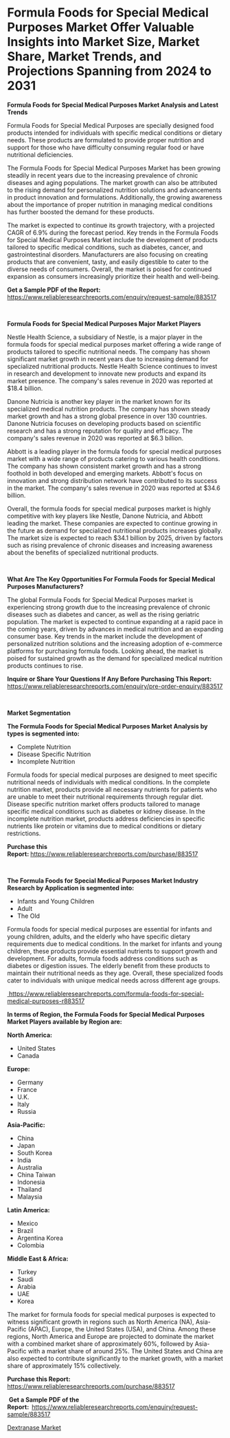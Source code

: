 <p><h1>Formula Foods for Special Medical Purposes Market Offer Valuable Insights into Market Size, Market Share, Market Trends, and Projections Spanning from 2024 to 2031</h1></p><p><strong>Formula Foods for Special Medical Purposes Market Analysis and Latest Trends</strong></p>
<p><p>Formula Foods for Special Medical Purposes are specially designed food products intended for individuals with specific medical conditions or dietary needs. These products are formulated to provide proper nutrition and support for those who have difficulty consuming regular food or have nutritional deficiencies.</p><p>The Formula Foods for Special Medical Purposes Market has been growing steadily in recent years due to the increasing prevalence of chronic diseases and aging populations. The market growth can also be attributed to the rising demand for personalized nutrition solutions and advancements in product innovation and formulations. Additionally, the growing awareness about the importance of proper nutrition in managing medical conditions has further boosted the demand for these products.</p><p>The market is expected to continue its growth trajectory, with a projected CAGR of 6.9% during the forecast period. Key trends in the Formula Foods for Special Medical Purposes Market include the development of products tailored to specific medical conditions, such as diabetes, cancer, and gastrointestinal disorders. Manufacturers are also focusing on creating products that are convenient, tasty, and easily digestible to cater to the diverse needs of consumers. Overall, the market is poised for continued expansion as consumers increasingly prioritize their health and well-being.</p></p>
<p><strong>Get a Sample PDF of the Report:&nbsp;</strong> <a href="https://www.reliableresearchreports.com/enquiry/request-sample/883517">https://www.reliableresearchreports.com/enquiry/request-sample/883517</a></p>
<p>&nbsp;</p>
<p><strong>Formula Foods for Special Medical Purposes Major Market Players</strong></p>
<p><p>Nestle Health Science, a subsidiary of Nestle, is a major player in the formula foods for special medical purposes market offering a wide range of products tailored to specific nutritional needs. The company has shown significant market growth in recent years due to increasing demand for specialized nutritional products. Nestle Health Science continues to invest in research and development to innovate new products and expand its market presence. The company's sales revenue in 2020 was reported at $18.4 billion.</p><p>Danone Nutricia is another key player in the market known for its specialized medical nutrition products. The company has shown steady market growth and has a strong global presence in over 130 countries. Danone Nutricia focuses on developing products based on scientific research and has a strong reputation for quality and efficacy. The company's sales revenue in 2020 was reported at $6.3 billion.</p><p>Abbott is a leading player in the formula foods for special medical purposes market with a wide range of products catering to various health conditions. The company has shown consistent market growth and has a strong foothold in both developed and emerging markets. Abbott's focus on innovation and strong distribution network have contributed to its success in the market. The company's sales revenue in 2020 was reported at $34.6 billion.</p><p>Overall, the formula foods for special medical purposes market is highly competitive with key players like Nestle, Danone Nutricia, and Abbott leading the market. These companies are expected to continue growing in the future as demand for specialized nutritional products increases globally. The market size is expected to reach $34.1 billion by 2025, driven by factors such as rising prevalence of chronic diseases and increasing awareness about the benefits of specialized nutritional products.</p></p>
<p>&nbsp;</p>
<p><strong>What Are The Key Opportunities For Formula Foods for Special Medical Purposes Manufacturers?</strong></p>
<p><p>The global Formula Foods for Special Medical Purposes market is experiencing strong growth due to the increasing prevalence of chronic diseases such as diabetes and cancer, as well as the rising geriatric population. The market is expected to continue expanding at a rapid pace in the coming years, driven by advances in medical nutrition and an expanding consumer base. Key trends in the market include the development of personalized nutrition solutions and the increasing adoption of e-commerce platforms for purchasing formula foods. Looking ahead, the market is poised for sustained growth as the demand for specialized medical nutrition products continues to rise.</p></p>
<p><strong>Inquire or Share Your Questions If Any Before Purchasing This Report:</strong> <a href="https://www.reliableresearchreports.com/enquiry/pre-order-enquiry/883517">https://www.reliableresearchreports.com/enquiry/pre-order-enquiry/883517</a></p>
<p>&nbsp;</p>
<p><strong>Market Segmentation</strong></p>
<p><strong>The Formula Foods for Special Medical Purposes Market Analysis by types is segmented into:</strong></p>
<p><ul><li>Complete Nutrition</li><li>Disease Specific Nutrition</li><li>Incomplete Nutrition</li></ul></p>
<p><p>Formula foods for special medical purposes are designed to meet specific nutritional needs of individuals with medical conditions. In the complete nutrition market, products provide all necessary nutrients for patients who are unable to meet their nutritional requirements through regular diet. Disease specific nutrition market offers products tailored to manage specific medical conditions such as diabetes or kidney disease. In the incomplete nutrition market, products address deficiencies in specific nutrients like protein or vitamins due to medical conditions or dietary restrictions.</p></p>
<p><strong>Purchase this Report:&nbsp;</strong><a href="https://www.reliableresearchreports.com/purchase/883517">https://www.reliableresearchreports.com/purchase/883517</a></p>
<p>&nbsp;</p>
<p><strong>The Formula Foods for Special Medical Purposes Market Industry Research by Application is segmented into:</strong></p>
<p><ul><li>Infants and Young Children</li><li>Adult</li><li>The Old</li></ul></p>
<p><p>Formula foods for special medical purposes are essential for infants and young children, adults, and the elderly who have specific dietary requirements due to medical conditions. In the market for infants and young children, these products provide essential nutrients to support growth and development. For adults, formula foods address conditions such as diabetes or digestion issues. The elderly benefit from these products to maintain their nutritional needs as they age. Overall, these specialized foods cater to individuals with unique medical needs across different age groups.</p></p>
<p><a href="https://www.reliableresearchreports.com/formula-foods-for-special-medical-purposes-r883517">&nbsp;https://www.reliableresearchreports.com/formula-foods-for-special-medical-purposes-r883517</a></p>
<p><strong>In terms of Region, the Formula Foods for Special Medical Purposes Market Players available by Region are:</strong></p>
<p>
    <p> <strong> North America: </strong>
        <ul>
            <li>United States</li>
            <li>Canada</li>
        </ul>
        </p> 
    <p> <strong> Europe: </strong>
        <ul>
            <li>Germany</li>
            <li>France</li>
            <li>U.K.</li>
            <li>Italy</li>
            <li>Russia</li>
        </ul>
        </p> 
    <p> <strong> Asia-Pacific: </strong>
        <ul>
            <li>China</li>
            <li>Japan</li>
            <li>South Korea</li>
            <li>India</li>
            <li>Australia</li>
            <li>China Taiwan</li>
            <li>Indonesia</li>
            <li>Thailand</li>
            <li>Malaysia</li>
        </ul>
        </p> 
    <p> <strong> Latin America: </strong>
        <ul>
            <li>Mexico</li>
            <li>Brazil</li>
            <li>Argentina Korea</li>
            <li>Colombia</li>
        </ul>
        </p> 
    <p> <strong> Middle East & Africa: </strong>
        <ul>
            <li>Turkey</li>
            <li>Saudi</li>
            <li>Arabia</li>
            <li>UAE</li>
            <li>Korea</li>
        </ul>
    </p>
    </p>
<p><p>The market for formula foods for special medical purposes is expected to witness significant growth in regions such as North America (NA), Asia-Pacific (APAC), Europe, the United States (USA), and China. Among these regions, North America and Europe are projected to dominate the market with a combined market share of approximately 60%, followed by Asia-Pacific with a market share of around 25%. The United States and China are also expected to contribute significantly to the market growth, with a market share of approximately 15% collectively.</p></p>
<p><strong>Purchase this Report: </strong><a href="https://www.reliableresearchreports.com/purchase/883517">https://www.reliableresearchreports.com/purchase/883517</a></p>
<p>&nbsp;<strong>Get a Sample PDF of the Report:&nbsp;&nbsp;</strong><a href="https://www.reliableresearchreports.com/enquiry/request-sample/883517">https://www.reliableresearchreports.com/enquiry/request-sample/883517</a></p>
<p><strong></strong></p>
<p><p><a href="https://issuu.com/reportprime-2/docs/dextranase-market-size-2030.pptx">Dextranase Market</a></p></p>
